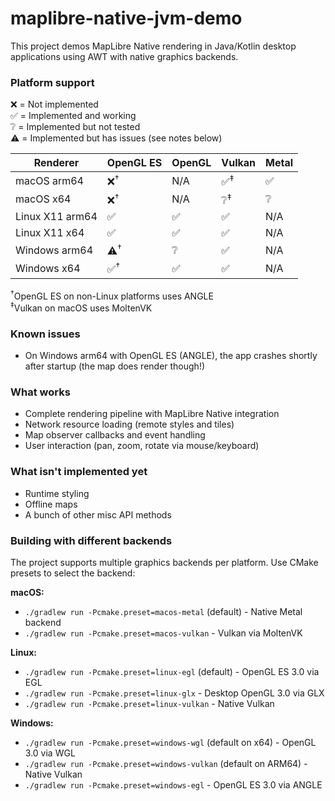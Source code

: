 # maplibre-native-jvm-demo

This project demos MapLibre Native rendering in Java/Kotlin desktop applications using AWT with native graphics backends.

### Platform support

❌ = Not implemented<br />
✅ = Implemented and working<br />
❔ = Implemented but not tested <br />
⚠️ = Implemented but has issues (see notes below)<br />

| Renderer        | OpenGL ES     | OpenGL | Vulkan        | Metal |
| --------------- | ------------- | ------ | ------------- | ----- |
| macOS arm64     | ❌<sup>†</sup> | N/A    | ✅<sup>‡</sup> | ✅     |
| macOS x64       | ❌<sup>†</sup> | N/A    | ❔<sup>‡</sup> | ❔     |
| Linux X11 arm64 | ✅             | ✅      | ✅             | N/A   |
| Linux X11 x64   | ✅             | ✅      | ✅             | N/A   |
| Windows arm64   | ⚠️<sup>†</sup> | ❔      | ✅             | N/A   |
| Windows x64     | ✅<sup>†</sup> | ✅      | ✅             | N/A   |

<sup>†</sup>OpenGL ES on non-Linux platforms uses ANGLE<br />
<sup>‡</sup>Vulkan on macOS uses MoltenVK<br />

### Known issues

- On Windows arm64 with OpenGL ES (ANGLE), the app crashes shortly after startup (the map does render though!)

### What works
- Complete rendering pipeline with MapLibre Native integration
- Network resource loading (remote styles and tiles)
- Map observer callbacks and event handling
- User interaction (pan, zoom, rotate via mouse/keyboard)

### What isn't implemented yet
- Runtime styling
- Offline maps
- A bunch of other misc API methods

### Building with different backends

The project supports multiple graphics backends per platform. Use CMake presets to select the backend:

**macOS:**
- `./gradlew run -Pcmake.preset=macos-metal` (default) - Native Metal backend
- `./gradlew run -Pcmake.preset=macos-vulkan` - Vulkan via MoltenVK

**Linux:**
- `./gradlew run -Pcmake.preset=linux-egl` (default) - OpenGL ES 3.0 via EGL
- `./gradlew run -Pcmake.preset=linux-glx` - Desktop OpenGL 3.0 via GLX
- `./gradlew run -Pcmake.preset=linux-vulkan` - Native Vulkan

**Windows:**
- `./gradlew run -Pcmake.preset=windows-wgl` (default on x64) - OpenGL 3.0 via WGL
- `./gradlew run -Pcmake.preset=windows-vulkan` (default on ARM64) - Native Vulkan
- `./gradlew run -Pcmake.preset=windows-egl` - OpenGL ES 3.0 via ANGLE
